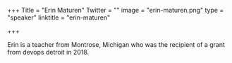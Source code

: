+++
Title = "Erin Maturen"
Twitter = ""
image = "erin-maturen.png"
type = "speaker"
linktitle = "erin-maturen"

+++

Erin is a teacher from Montrose, Michigan who was the recipient of a grant from devops detroit in 2018.

